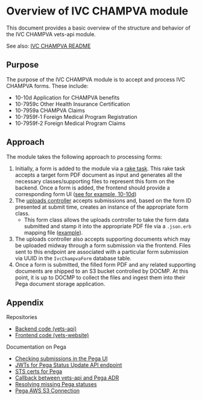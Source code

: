 # Overview of IVC CHAMPVA module

This document provides a basic overview of the structure and behavior of the IVC CHAMPVA vets-api module.

See also: [IVC CHAMPVA README](https://github.com/department-of-veterans-affairs/vets-api/blob/4d9e337e812b55d78037e3880e335afcec01c42d/modules/ivc_champva/README.md?plain=1#L1)

## Purpose

The purpose of the IVC CHAMPVA module is to accept and process IVC CHAMPVA forms. These include:

- 10-10d Application for CHAMPVA benefits
- 10-7959c Other Health Insurance Certification
- 10-7959a CHAMPVA Claims
- 10-7959f-1 Foreign Medical Program Registration
- 10-7959f-2 Foreign Medical Program Claims

## Approach

The module takes the following approach to processing forms:

1. Initially, a form is added to the module via a [rake task](https://github.com/department-of-veterans-affairs/vets-api/blob/4d9e337e812b55d78037e3880e335afcec01c42d/modules/ivc_champva/lib/tasks/forms.rake#L9). This rake task accepts a target form PDF document as input and generates all the necessary classes/supporting files to represent this form on the backend. Once a form is added, the frontend should provide a corresponding form UI ([see for example, 10-10d](https://github.com/department-of-veterans-affairs/vets-website/tree/main/src/applications/ivc-champva/10-10D))
2. The [uploads controller](https://github.com/department-of-veterans-affairs/vets-api/blob/4d9e337e812b55d78037e3880e335afcec01c42d/modules/ivc_champva/app/controllers/ivc_champva/v1/uploads_controller.rb#L29) accepts submissions and, based on the form ID presented at submit time, creates an instance of the appropriate form class.
    - This form class allows the uploads controller to take the form data submitted and stamp it into the appropriate PDF file via a `.json.erb` mapping file ([example](https://github.com/department-of-veterans-affairs/vets-api/blob/4d9e337e812b55d78037e3880e335afcec01c42d/modules/ivc_champva/app/form_mappings/vha_10_10d.json.erb#L1)).
3. The uploads controller also accepts supporting documents which may be uploaded midway through a form submission via the frontend. Files sent to this endpoint are associated with a particular form submission via UUID in the `IvcChampvaForm` database table.
4. Once a form is submitted, the filled form PDF and any related supporting documents are shipped to an S3 bucket controlled by DOCMP. At this point, it is up to DOCMP to collect the files and ingest them into their Pega document storage application.
 
## Appendix

Repositories
- [Backend code (vets-api)](https://github.com/department-of-veterans-affairs/vets-api/tree/master/modules/ivc_champva)
- [Frontend code (vets-website)](https://github.com/department-of-veterans-affairs/vets-website/tree/main/src/applications/ivc-champva)

Documentation on Pega
- [Checking submissions in the Pega UI](https://github.com/department-of-veterans-affairs/va.gov-team/blob/master/products/health-care/champva/engineering/checking_submissions_in_pega_ui.md)
- [JWTs for Pega Status Update API endpoint](https://github.com/department-of-veterans-affairs/va.gov-team/blob/master/products/health-care/champva/engineering/pega_jwt_gen_for_ivc_endpoint.md)
- [STS certs for Pega](https://github.com/department-of-veterans-affairs/va.gov-team/blob/master/products/health-care/champva/engineering/sts_sis_pega_certificate_background.md)
- [Callback between vets-api and Pega ADR](https://github.com/department-of-veterans-affairs/va.gov-team/blob/master/products/health-care/champva/ADR-callback-api-to-receive-status-from-pega.md)
- [Resolving missing Pega statuses](https://github.com/department-of-veterans-affairs/va.gov-team/blob/master/products/health-care/champva/resolving-missing-pega-status.md)
- [Pega AWS S3 Connection](https://github.com/department-of-veterans-affairs/va.gov-team/blob/master/products/health-care/champva/PEGA_AWS_S3_connection.md)
